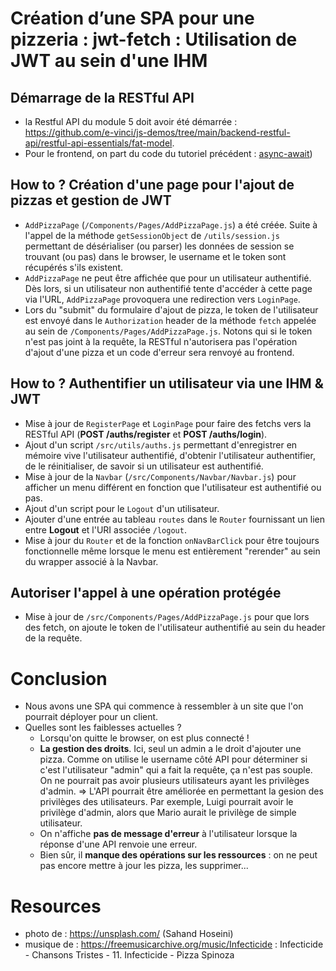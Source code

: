 # Création d’une SPA pour une pizzeria : jwt-fetch : Utilisation de JWT au sein d'une IHM

## Démarrage de la RESTful API
- la Restful API du module 5 doit avoir été démarrée : https://github.com/e-vinci/js-demos/tree/main/backend-restful-api/restful-api-essentials/fat-model.
- Pour le frontend, on part du code du tutoriel précédent : 
[async-await](https://github.com/e-vinci/js-demos/tree/main/frontend/frontend-essentials/async-await))

## How to ? Création d'une page pour l'ajout de pizzas et gestion de JWT
- `AddPizzaPage` (`/Components/Pages/AddPizzaPage.js`) a été créée.  Suite à l'appel de la méthode `getSessionObject` de `/utils/session.js` permettant de désérialiser (ou parser) les données de session se trouvant (ou pas) dans le browser,  le username et le token sont récupérés s'ils existent.
- `AddPizzaPage` ne peut être affichée que pour un utilisateur authentifié. Dès lors, si un utilisateur non authentifié tente d'accéder à cette page via l'URL, `AddPizzaPage` provoquera une redirection vers `LoginPage`. 
- Lors du "submit" du formulaire d'ajout de pizza, le token de l'utilisateur est envoyé dans le `Authorization` header de la méthode `fetch` appelée au sein de `/Components/Pages/AddPizzaPage.js`. Notons qui si le token n'est pas joint à la requête, la RESTful n'autorisera pas l'opération d'ajout d'une pizza et un code d'erreur sera renvoyé au frontend.

## How to ? Authentifier un utilisateur via une IHM & JWT
- Mise à jour de `RegisterPage` et `LoginPage` pour faire des fetchs vers la RESTful API (**POST /auths/register** et **POST /auths/login**).
- Ajout d'un script `/src/utils/auths.js` permettant d'enregistrer en mémoire vive l'utilisateur authentifié, d'obtenir l'utilisateur authentifier, de le réinitialiser, de savoir si un utilisateur est authentifié.
- Mise à jour de la `Navbar` (`/src/Components/Navbar/Navbar.js`) pour afficher un menu différent en fonction que l'utilisateur est authentifié ou pas.
- Ajout d'un script pour le `Logout` d'un utilisateur.
- Ajouter d'une entrée au tableau `routes` dans le `Router` fournissant un lien entre **Logout** et l'URI associée `/logout`.
- Mise à jour du `Router` et de la fonction `onNavBarClick` pour être toujours fonctionnelle même lorsque le menu est entièrement "rerender" au sein du wrapper associé à la Navbar.

## Autoriser l'appel à une opération protégée
- Mise à jour de `/src/Components/Pages/AddPizzaPage.js` pour que lors des fetch, on ajoute le token de l'utilisateur authentifié au sein du header de la requête.

# Conclusion
- Nous avons une SPA qui commence à ressembler à un site que l'on pourrait déployer pour un client.
- Quelles sont les faiblesses actuelles ? 
    - Lorsqu'on quitte le browser, on est plus connecté !
    - **La gestion des droits**. Ici, seul un admin a le droit d'ajouter une pizza. Comme on utilise le username côté API pour déterminer si c'est l'utilisateur "admin" qui a fait la requête, ça n'est pas souple. On ne pourrait pas avoir plusieurs utilisateurs ayant les privilèges d'admin. 
    => L'API pourrait être améliorée en permettant la gesion des privilèges des utilisateurs. Par exemple, Luigi pourrait avoir le privilège d'admin, alors que Mario aurait le privilège de simple utilisateur.
    - On n'affiche **pas de message d'erreur** à l'utilisateur lorsque la réponse d'une API renvoie une erreur.
    - Bien sûr, il **manque des opérations sur les ressources** : on ne peut pas encore mettre à jour les pizza, les supprimer...

# Resources
- photo de : https://unsplash.com/ (Sahand Hoseini)
- musique de : https://freemusicarchive.org/music/Infecticide : Infecticide - Chansons Tristes - 11. Infecticide - Pizza Spinoza